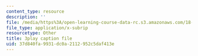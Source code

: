 ```yaml
---
content_type: resource
description: ''
file: /media/https%3A/open-learning-course-data-rc.s3.amazonaws.com/18-01sc-single-variable-calculus-fall-2010/37d840fa9931dc0a2112952c5daf413e_5q_3FDOkVRQ.srt
file_type: application/x-subrip
resourcetype: Other
title: 3play caption file
uid: 37d840fa-9931-dc0a-2112-952c5daf413e
---
```

